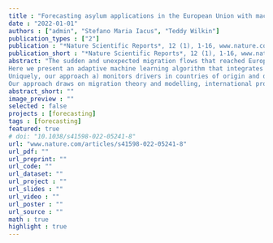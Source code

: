 ```yaml
---
title : "Forecasting asylum applications in the European Union with machine learning and data at scale"
date : "2022-01-01"
authors : ["admin", "Stefano Maria Iacus", "Teddy Wilkin"]
publication_types : ["2"]
publication : "*Nature Scientific Reports*, 12 (1), 1-16, www.nature.com/articles/s41598-022-05241-8"
publication_short : "*Nature Scientific Reports*, 12 (1), 1-16, www.nature.com/articles/s41598-022-05241-8"
abstract: "The sudden and unexpected migration flows that reached Europe during the so-called ‘refugee crisis’ of 2015-16 left governments unprepared, exposing significant shortcomings in the field of migration forecasting. Forecasting asylum-related migration is indeed problematic. Migration is a complex system, drivers are composite, measurement incorporates uncertainty, and most migration theories are either under-specified or hardly actionable. As a result, approaches to forecasting generally focus on specific migration flows, and the results are often inconsistent and difficult to generalise.
Here we present an adaptive machine learning algorithm that integrates administrative statistics and non-traditional data sources at scale to effectively forecast asylum-related migration flows. We focus on asylum applications lodged in countries of the European Union (EU) by nationals of all countries of origin worldwide, but the same approach can be applied in any context provided adequate migration or asylum data are available.
Uniquely, our approach a) monitors drivers in countries of origin and destination to detect early onset change; b) models individual country-to-country migration flows separately and on moving time windows; c) estimates the effects of individual drivers, including lagged effects; d) delivers forecasts of asylum applications up to four weeks ahead; e) assesses how patterns of drivers shift over time to describe the functioning and change of migration systems.
Our approach draws on migration theory and modelling, international protection, and data science to deliver what is, to our knowledge, the first comprehensive system for forecasting asylum applications based on adaptive models and data at scale. Importantly, this approach can be extended to forecast other social processes."
abstract_short: ""
image_preview : ""
selected : false
projects : [forecasting]
tags : [forecasting]
featured: true
# doi: "10.1038/s41598-022-05241-8"
url: "www.nature.com/articles/s41598-022-05241-8"
url_pdf: ""
url_preprint: ""
url_code: ""
url_dataset: ""
url_project : ""
url_slides : ""
url_video : ""
url_poster : ""
url_source : ""
math : true
highlight : true
---
```

